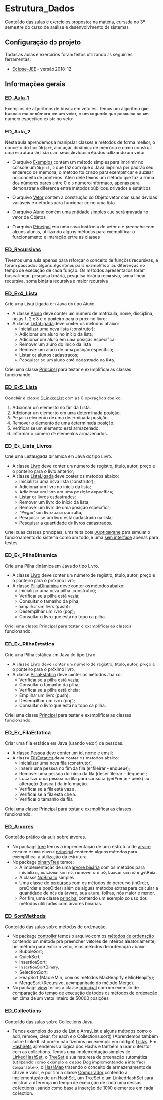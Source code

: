 # Estrutura_Dados

Conteúdo das aulas e exercícios propostos na matéria, cursada no 3º semestre do curso de análise e desenvolvimento de sistemas.

## Configuração do projeto

Todas as aulas e exercícios foram feitos utilizando as seguintes ferramentas:
* [Eclipse-JEE](https://www.eclipse.org/downloads/packages/release/2020-12/r/eclipse-ide-enterprise-java-developers) - versão 2018-12

## Informações gerais

### [ED_Aula_1](ED_Aula_1/src/controller/metodos.java)
Exemplos de algorítmos de busca em vetores. Temos um algorítmo que busca o maior número em um vetor, e um segundo que pesquisa se um número específico existe no vetor

### ED_Aula_2 
Nesta aula aprendemos a manipular classes e métodos de forma melhor, o conceito do tipo `Object`, alocação dinâmica de memória e como construir uma estrutura 
de lista com seus devidos métodos utilizando um vetor.
 
- O arquivo [Exemplos](ED_Aula_2/src/Exemplos.java) contém um método simples para imprimir no console um `Object`, o que faz com que o Java imprima por padrão seu endereço de memória, o método foi 
criado para exemplificar e auxiliar no conceito de ponteiros. Além dele temos um método que faz a soma dos números pares entre 0 e o número informado, apenas para 
demonstrar a diferença entre métodos públicos, privados e estáticos

- O arquivo [Vetor](ED_Aula_2/src/controller/Vetor.java) contém a construção do Objeto vetor com suas devidas variáveis e métodos para funcionar como uma lista

- O arquivo [Aluno](ED_Aula_2/src/model/Aluno.java) contém uma entidade simples que será gravada no vetor de Objetos
 
- O arquivo [Principal](ED_Aula_2/src/view/Principal.java) cria uma nova instância de vetor e o preenche com alguns alunos, utilizando alguns métodos para exemplificar o funcionamento e interação entre as classes
 
### [ED_Recursivas](ED_Recursivas/src/controller/Metodos.java)
Tivemos uma aula apenas para reforçar o conceito de funções recursivas, e foram passados alguns algorítmos para exemplificar as diferenças no tempo de execução de cada função.
Os métodos apresentados foram: busca linear, pesquisa binária, pesquisa binária recursiva, soma linear recursiva, soma binária recursiva e maior recursiva

### [ED_Ex4_Lista](https://github.com/juliobarcellos/Estrutura_Dados/tree/master/ED_Ex4_Lista/src)
Crie uma Lista Ligada em Java do tipo Aluno.
- A classe [Aluno](ED_Ex4_Lista/src/controller/Aluno.java) deve conter um número de matrícula, nome, disciplina, notas 1, 2 e 3 e o ponteiro para o próximo livro;
- A classe [ListaLigada](ED_Ex4_Lista/src/controller/LinkedListS.java) deve conter os métodos abaixo:
  - Inicializar uma nova lista (construtor);
  - Adicionar um aluno no início da lista;
  - Adicionar um aluno em uma posição específica;
  - Remover um aluno do início da lista;
  - Remover um aluno de uma posição específica;
  - Listar os alunos cadastrados;
  - Pesquisar se um aluno está cadastrado na lista.
  
Criei uma classe [Principal](ED_Ex4_Lista/src/view/PrincipalEx4.java) para testar e exemplificar as classes funcionando.

### [ED_Ex5_Lista](https://github.com/juliobarcellos/Estrutura_Dados/tree/master/ED_Ex5_Lista/src/controller)
Concluir a classe [SLinkedList](ED_Ex5_Lista/Ex5_Lista.pdf) com as 6 operações abaixo:
1. Adicionar um elemento no fim da Lista.
2. Adicionar um elemento em uma determinada posição.
3. Pegar o elemento de uma determinada posição.
4. Remover o elemento de uma determinada posição.
5. Verificar se um elemento está armazenado.
6. Informar o número de elementos armazenados.

### ED_Ex_Lista_Livros
Crie uma ListaLigada dinâmica em Java do tipo Livro.
- A classe [Livro](ED_Ex_Lista_Livros/src/controler/Livro.java) deve conter um número de registro, título, autor, preço e o ponteiro para o livro anterior;
- A classe [ListaLigada](ED_Ex_Lista_Livros/src/controler/ListaLigada.java) deve conter os métodos abaixo:
  - Inicializar uma nova lista (construtor);
  - Adicionar um livro no início da lista;
  - Adicionar um livro em uma posição específica;
  - Listar os livros cadastrados;
  - Remover um livro do início da lista;
  - Remover um livro de uma posição específica;
  - "Pegar" um livro para consulta;
  - Pesquisar se um livro está cadastrado na lista;
  - Pesquisar a quantidade de livros cadastrados.
  
Criei duas classes principais, uma feita com [JOptionPane](ED_Ex_Lista_Livros/src/view/PrincipalListaDinamica.java) para simular o funcionamento do sistema como um todo,
e uma [sem interface](ED_Ex_Lista_Livros/src/view/PrincipalSemJOP.java) apenas para testes.
  
### ED_Ex_PilhaDinamica
Crie uma Pilha dinâmica em Java do tipo Livro.
- A classe [Livro](ED_Ex_PilhaDinamica/src/controller/Livro.java) deve conter um número de registro, título, autor, preço e o ponteiro para o próximo livro;
- A classe [PilhaDinamica](ED_Ex_PilhaDinamica/src/controller/PilhaDinamica.java) deve conter os métodos abaixo:
  - Inicializar uma nova pilha (construtor);
  - Verificar se a pilha está vazia;
  - Consultar o tamanho da pilha;
  - Empilhar um livro (push);
  - Desempilhar um livro (pop);
  - Consultar o livro que está no topo da pilha.
  
Criei uma classe [Principal](ED_Ex_PilhaDinamica/src/view/PrincipalPilhaDinamica.java) para testar e exemplificar as classes funcionando.
  
### ED_Ex_PilhaEstatica
 Crie uma Pilha estática em Java do tipo Livro.
- A classe [Livro](ED_Ex_PilhaEstatica/src/controller/Livro.java) deve conter um número de registro, título, autor, preço e o ponteiro para o próximo livro;
- A classe [PilhaEstatica](ED_Ex_PilhaEstatica/src/controller/PilhaEstatica.java) deve conter os métodos abaixo:
  - Verificar se a pilha está vazia;
  - Consultar o tamanho da pilha;
  - Verificar se a pilha está cheia;
  - Empilhar um livro (push);
  - Desempilhar um livro (pop);
  - Consultar o livro que está no topo da pilha.
  
Criei uma classe [Principal](ED_Ex_PilhaEstatica/src/view/PrincipalPilhaEstatica.java) para testar e exemplificar as classes funcionando.

### ED_Ex_FilaEstatica
Criar uma fila estática em Java (usando vetor) de pessoas.
- A classe [Pessoa](ED_Ex_FilaEstatica/src/controller/Pessoa.java) deve conter um id, nome e email;
- A classe [FilaEstatica](ED_Ex_FilaEstatica/src/controller/FilaEstatica.java) deve conter os métodos abaixo:
  - Inicializar uma nova fila (construtor);
  - Inserir uma pessoa no fim da fila (enfileirar - enqueue);
  - Remover uma pessoa do início da fila (desenfileirar - dequeue);
  - Localizar uma pessoa na fila para consulta (getFrente - peek) ou alteração (buscar) da informação.
  - Verificar se a fila está vazia.
  - Verificar se a fila está cheia.
  - Verificar o tamanho da fila.

Criei uma classe [Principal](ED_Ex_FilaEstatica/src/view/PrincipalFilaEstatica.java) para testar e exemplificar as classes funcionando.

### [ED_Arvores](https://github.com/juliobarcellos/Estrutura_Dados/tree/master/ED_Arvores/src)
Conteúdo prático da aula sobre árvores. 
- No package [tree](https://github.com/juliobarcellos/Estrutura_Dados/tree/master/ED_Arvores/src/tree) temos a implementação de uma estrutura de [árvore](ED_Arvores/src/tree/No.java) comum e uma classe [principal](ED_Arvores/src/tree/Principal.java) contendo alguns métodos para exemplificar a utilização da estrutura.
- No package [binaryTree](https://github.com/juliobarcellos/Estrutura_Dados/tree/master/ED_Arvores/src/binaryTree) temos:
  - A implementação de uma [árvore binária](ED_Arvores/src/binaryTree/ArvoreBinaria.java) com os métodos para inicializar, adicionar um nó, remover um nó, buscar um nó e getRaiz. 
  - A classe [NoBinario](ED_Arvores/src/binaryTree/NoBinario.java) simples
  - Uma classe de [percursos](ED_Arvores/src/binaryTree/Percursos.java) com os métodos de percurso (inOrder, preOrder e posOrder) além de alguns métodos extras para calcular a quantidade de nós da árvore, sua altura, folhas, nós maior e menor. 
  - Por fim, uma classe [principal](ED_Arvores/src/binaryTree/Principal.java) contendo um exemplo do uso dos métodos utilizados com árvores binárias.

### [ED_SortMethods](https://github.com/juliobarcellos/Estrutura_Dados/tree/master/ED_Sort_Methods/src)
Conteúdo das aulas sobre métodos de ordenação.
- No package [controller](https://github.com/juliobarcellos/Estrutura_Dados/tree/master/ED_Sort_Methods/src/controller) temos o arquivo com os [métodos de ordenação](ED_Sort_Methods/src/controller/SortMethods.java) contendo um método pra preencher vetores de inteiros aleatoriamente, um método para exibir o vetor, e os métodos de ordenação abaixo:
  - BubbleSort;
  - QuickSort;
  - InsertionSort;
  - InsertionSortBinary;
  - SelectionSort;
  - HeapSort (Max e Min, com os métodos MaxHeapify e MinHeapify);
  - MergeSort (Recursivo, acompanhado do método Merge).
- No package [view](https://github.com/juliobarcellos/Estrutura_Dados/tree/master/ED_Sort_Methods/src/view) temos a classe [principal](ED_Sort_Methods/src/view/Principal.java) com um exemplo de comparação do tempo de execução de todos os métodos de ordenação em cima de um vetor inteiro de 50000 posições.

### [ED_Collections](https://github.com/juliobarcellos/Estrutura_Dados/tree/master/ED_Collections/src/controller)
Conteúdo das aulas sobre Collections Java.
- Temos exemplos do uso de List e ArrayList e alguns métodos como o add, remove, clear, for each e o Collections.sort() (Aprendemos também sobre LinkedList porém não tivemos um exemplo em código) [Listas](ED_Collections/src/controller/Listas.java). Em [HashSets](ED_Collections/src/controller/HashSets.java) aprendemos a lógica dos Hashs e também a usar o iterator com as collections. Temos uma implementação simples de [LinkedHashSet](ED_Collections/src/controller/LinkedHashSets.java), o [TreeSet](ED_Collections/src/controller/TreeSets.java) e sua natureza de ordenação automática (utilizando como exemplo a classe [Dog](ED_Collections/src/controller/Dog.java) implementando a interface `Comparable<>`, o [HashMap](ED_Collections/src/controller/HashMaps.java) trazendo o conceito de armazenamento de chave e valor, e por fim a classe [Comparador](ED_Collections/src/controller/Comparador.java) contendo a implementação de um HashSet, um TreeSet e um LinkedHashSet para mostrar a diferença no tempo de execução de cada uma dessas collections usando como base a inserção de 1000 elementos em cada collection.
